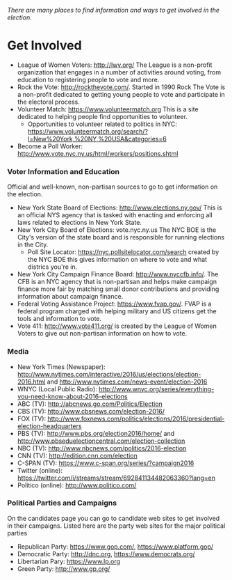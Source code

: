 
*There are many places to find information and ways to get involved in the election.*

# Get Involved

* League of Women Voters: http://lwv.org/ The League is a non-profit organization that engages in a number of activities around voting, from education to registering people to vote and more.
* Rock the Vote: http://rockthevote.com/. Started in 1990 Rock The Vote is a non-profit dedicated to getting young people to vote and participate in the electoral process.
* Volunteer Match: https://www.volunteermatch.org This is a site dedicated to helping people find opportunities to volunteer.
    * Opportunities to volunteer related to politics in NYC: https://www.volunteermatch.org/search/?l=New%20York,%20NY,%20USA&categories=6 
* Become a Poll Worker: http://www.vote.nyc.ny.us/html/workers/positions.shtml


### Voter Information and Education

Official and well-known, non-partisan sources to go to get information on the election.

* New York State Board of Elections: http://www.elections.ny.gov/ This is an official NYS agency that is tasked with enacting and enforcing all laws related to elections in New York State.
* New York City Board of Elections: vote.nyc.ny.us The NYC BOE is the City's version of the state board and is responsible for running elections in the City.
    * Poll Site Locator: https://nyc.pollsitelocator.com/search created by the NYC BOE this gives information on where to vote and what districs you're in.
* New York City Campaign Finance Board: http://www.nyccfb.info/. The CFB is an NYC agency that is non-partisan and helps make campaign finance more fair by matching  small donor contributions and providing information about campaign finance.
* Federal Voting Assistance Project: https://www.fvap.gov/. FVAP is a federal program charged with helping military and US citizens get the tools and information to vote.
* Vote 411: http://www.vote411.org/ is created by the League of Women Voters to give out non-partisan information on how to vote.

### Media

* New York Times (Newspaper): http://www.nytimes.com/interactive/2016/us/elections/election-2016.html and http://www.nytimes.com/news-event/election-2016
* WNYC (Local Public Radio): http://www.wnyc.org/series/everything-you-need-know-about-2016-elections
* ABC (TV): http://abcnews.go.com/Politics/Election
* CBS (TV): http://www.cbsnews.com/election-2016/
* FOX (TV): http://www.foxnews.com/politics/elections/2016/presidential-election-headquarters 
* PBS (TV): http://www.pbs.org/election2016/home/  and http://www.pbseduelectioncentral.com/election-collection
* NBC (TV): http://www.nbcnews.com/politics/2016-election
* CNN (TV): http://edition.cnn.com/election
* C-SPAN (TV): https://www.c-span.org/series/?campaign2016
* Twitter (online): https://twitter.com/i/streams/stream/692841134482063360?lang=en 
* Politico (online): http://www.politico.com/


### Political Parties and Campaigns

On the candidates page you can go to candidate web sites to get involved in their campaigns. Listed here are the party web sites for the major political parties

* Republican Party: https://www.gop.com/, https://www.platform.gop/
* Democratic Party: http://dnc.org, https://www.democrats.org/
* Libertarian Pary: https://www.lp.org
* Green Party: http://www.gp.org/

